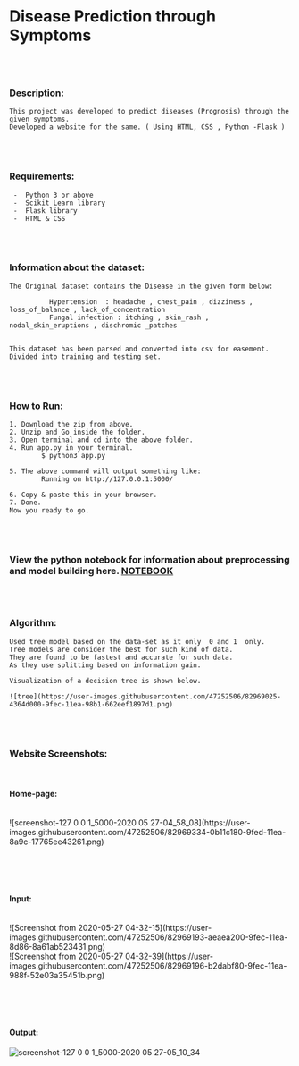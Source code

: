# Disease Prediction through Symptoms

<br /><br />
### Description:
    This project was developed to predict diseases (Prognosis) through the given symptoms.
    Developed a website for the same. ( Using HTML, CSS , Python -Flask )
    
<br /><br />
### Requirements:

     -  Python 3 or above
     -  Scikit Learn library
     -  Flask library
     -  HTML & CSS

<br /><br />
### Information about the dataset:
    The Original dataset contains the Disease in the given form below:
    
              Hypertension  : headache , chest_pain , dizziness , loss_of_balance , lack_of_concentration
              Fungal infection : itching , skin_rash , nodal_skin_eruptions , dischromic _patches 
    
    
    This dataset has been parsed and converted into csv for easement.
    Divided into training and testing set.
    
 
<br /><br /> 
### How to Run:

    1. Download the zip from above. 
    2. Unzip and Go inside the folder.
    3. Open terminal and cd into the above folder.
    4. Run app.py in your terminal.
            $ python3 app.py

    5. The above command will output something like:
            Running on http://127.0.0.1:5000/

    6. Copy & paste this in your browser.
    7. Done. 
    Now you ready to go.
 
 
 
 <br /><br />
### View the python notebook for information about preprocessing and model building here. [NOTEBOOK](../blob/master/Symptom_Disease_Prediction.ipynb)    
    
    
<br /><br />    
### Algorithm:
    Used tree model based on the data-set as it only  0 and 1  only. 
    Tree models are consider the best for such kind of data.
    They are found to be fastest and accurate for such data.
    As they use splitting based on information gain.
    
    Visualization of a decision tree is shown below.
    
    ![tree](https://user-images.githubusercontent.com/47252506/82969025-4364d000-9fec-11ea-98b1-662eef1897d1.png)
    
<br /><br />  
### Website Screenshots:

<br />

#### Home-page:
<br />
  ![screenshot-127 0 0 1_5000-2020 05 27-04_58_08](https://user-images.githubusercontent.com/47252506/82969334-0b11c180-9fed-11ea-8a9c-17765ee43261.png)


<br /><br /><br />
#### Input:
<br />
  ![Screenshot from 2020-05-27 04-32-15](https://user-images.githubusercontent.com/47252506/82969193-aeaea200-9fec-11ea-8d86-8a61ab523431.png)
  
  
 <br /> 
  ![Screenshot from 2020-05-27 04-32-39](https://user-images.githubusercontent.com/47252506/82969196-b2dabf80-9fec-11ea-988f-52e03a35451b.png)
  
  
  
  
 <br /><br /><br />
#### Output:

  ![screenshot-127 0 0 1_5000-2020 05 27-05_10_34](https://user-images.githubusercontent.com/47252506/82969287-ed445c80-9fec-11ea-83cb-6eeea8641087.png)







